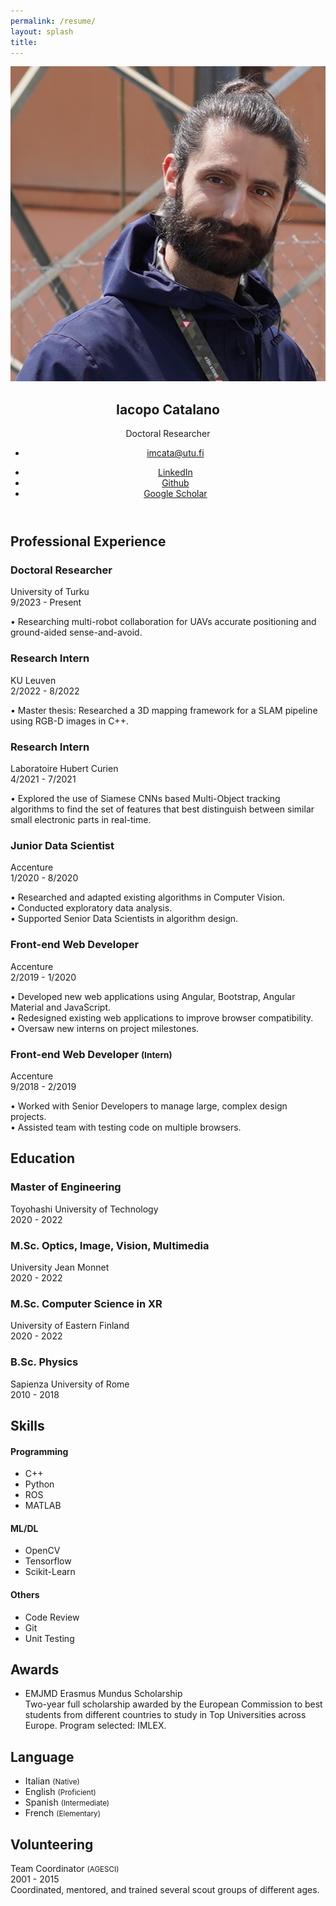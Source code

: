 ```yaml
---
permalink: /resume/
layout: splash
title:
---
```


<title>Resume | Iacopo Catalano</title>

<!-- Meta -->
<meta charset="utf-8">
<meta http-equiv="X-UA-Compatible" content="IE=edge">
<meta name="viewport" content="width=device-width, initial-scale=1.0">
<meta name="description" content="Responsive Resume Template">
<meta name="author" content="Xiaoying Riley at 3rd Wave Media">    
<link rel="shortcut icon" href="favicon.ico"> 

<!-- Academicons -->
<link rel="stylesheet" href="https://cdn.jsdelivr.net/gh/jpswalsh/academicons@1/css/academicons.min.css">

<!-- Theme CSS -->  
<link id="theme-style" rel="stylesheet" href="../assets/css/resume.css">

<article class="resume-wrapper text-center position-relative">
    <div class="resume-wrapper-inner mx-auto text-start bg-white shadow-lg">
        <header class="resume-header pt-4 pt-md-0">
            <div class="row">
                <div class="col-block col-md-auto resume-picture-holder text-center text-md-start">
                    <img class="picture" src="../assets/images/profile.png" alt="">
                </div><!--//col-->
                <div class="col">
                    <div class="row p-4 justify-content-center justify-content-md-between">
                        <div class="primary-info col-auto">
                            <h1 class="name mt-0 mb-1 text-white text-uppercase text-uppercase">Iacopo Catalano</h1>
                            <div class="title mb-3">Doctoral Researcher</div>
                            <ul class="list-unstyled">
                                <li class="mb-2"><a class="text-link" href="mailto:imcata@utu.fi"><i class="far fa-envelope fa-fw me-2" data-fa-transform="grow-3"></i>imcata@utu.fi</a></li>
                            </ul>
                        </div><!--//primary-info-->
                        <div class="secondary-info col-auto mt-2">
                            <ul class="resume-social list-unstyled">
                                <li class="mb-3">
                                    <a class="text-link" href="https://www.linkedin.com/in/iacopocatalano"><span class="fa-container text-center me-2"><i class="fab fa-linkedin-in fa-fw"></i></span>LinkedIn</a>
                                </li>
                                <li class="mb-3">
                                    <a class="text-link" href="https://github.com/iacopomc"><span class="fa-container text-center me-2"><i class="fab fa-github-alt fa-fw"></i></span>Github</a>
                                </li>
                                <li class="mb-3">
                                    <a class="text-link" href="https://scholar.google.com/citations?user=VnPwRvkAAAAJ&hl=en">
                                        <span class="fa-container text-center me-2"><i class="ai ai-google-scholar ai-fw"></i></span>Google Scholar
                                        </a>
                                </li>
                            </ul>
                        </div><!--//secondary-info-->
                    </div><!--//row-->
                </div><!--//col-->
            </div><!--//row-->
        </header>
        <div class="resume-body p-5">
            <!--<section class="resume-section summary-section mb-5">
                <h2 class="resume-section-title text-uppercase font-weight-bold pb-3 mb-3">Career Summary</h2>
                <div class="resume-section-content">
                    <p class="mb-0">Summarise your career here. <a class="text-reset text-link" href="https://themes.3rdwavemedia.com/resources/sketch-template/pillar-sketch-sketch-resume-template-for-developers/" target="_blank">You can make a PDF version of your resume using our free Sketch template here</a>. Aenean commodo ligula eget dolor aenean massa. Cum sociis natoque penatibus et magnis dis parturient montes, nascetur ridiculus mus. Donec quam felis, ultricies nec, pellentesque eu. Lorem ipsum dolor sit amet, consectetuer adipiscing elit. Aenean commodo ligula eget dolor. Aenean massa. Cum sociis natoque penatibus et magnis dis parturient montes, nascetur ridiculus mus. Donec quam felis, ultricies nec, pellentesque eu, pretium quis, sem. Nulla consequat massa quis enim. Donec pede justo, fringilla vel, aliquet nec, vulputate eget. Lorem ipsum dolor sit amet, consectetuer adipiscing elit.</p>
                </div>
            </section><!--//summary-section-->
            <div class="row">
                <div class="col-lg-9">
                    <section class="resume-section experience-section mb-5">
                        <h2 class="resume-section-title text-uppercase font-weight-bold pb-3 mb-3">Professional Experience</h2>
                        <div class="resume-section-content">
                            <div class="resume-timeline position-relative">
                                <article class="resume-timeline-item position-relative pb-5">
                                    <div class="resume-timeline-item-header mb-2">
                                        <div class="d-flex flex-column flex-md-row">
                                            <h3 class="resume-position-title font-weight-bold mb-1">Doctoral Researcher</h3>
                                            <div class="resume-company-name ms-auto">University of Turku</div>
                                        </div><!--//row-->
                                        <div class="resume-position-time">9/2023 - Present</div>
                                    </div><!--//resume-timeline-item-header-->
                                    <div class="resume-timeline-item-desc">
                                        <p>&#x2022; Researching multi-robot collaboration for UAVs accurate positioning and ground-aided sense-and-avoid.</p>
                                        <!-- <ul>
                                            <li>Lorem ipsum dolor sit amet, 80% consectetuer adipiscing elit.</li>
                                            <li>At vero eos et accusamus et iusto odio dignissimos.</li>
                                            <li>Blanditiis praesentium voluptatum deleniti atque corrupti.</li>
                                            <li>Maecenas tempus tellus eget.</li>
                                        </ul>
                                        <h4 class="resume-timeline-item-desc-heading font-weight-bold">Technologies used:</h4>
                                        <ul class="list-inline">
                                            <li class="list-inline-item"><span class="badge bg-secondary badge-pill">Angular</span></li>
                                            <li class="list-inline-item"><span class="badge bg-secondary badge-pill">Python</span></li>
                                            <li class="list-inline-item"><span class="badge bg-secondary badge-pill">jQuery</span></li>
                                            <li class="list-inline-item"><span class="badge bg-secondary badge-pill">Webpack</span></li>
                                            <li class="list-inline-item"><span class="badge bg-secondary badge-pill">HTML/SASS</span></li>
                                            <li class="list-inline-item"><span class="badge bg-secondary badge-pill">PostgresSQL</span></li>
                                        </ul> -->
                                    </div><!--//resume-timeline-item-desc-->
                                </article><!--//resume-timeline-item-->
                                <article class="resume-timeline-item position-relative pb-5">
                                    <div class="resume-timeline-item-header mb-2">
                                        <div class="d-flex flex-column flex-md-row">
                                            <h3 class="resume-position-title font-weight-bold mb-1">Research Intern</h3>
                                            <div class="resume-company-name ms-auto">KU Leuven</div>
                                        </div><!--//row-->
                                        <div class="resume-position-time">2/2022 - 8/2022</div>
                                    </div><!--//resume-timeline-item-header-->
                                    <div class="resume-timeline-item-desc">
                                        <p>&#x2022; Master thesis: Researched a 3D mapping framework for a SLAM pipeline using RGB-D images in C++.
                                        </p>
                                    </div><!--//resume-timeline-item-desc-->
                                </article><!--//resume-timeline-item-->
                                <article class="resume-timeline-item position-relative pb-5">
                                    <div class="resume-timeline-item-header mb-2">
                                        <div class="d-flex flex-column flex-md-row">
                                            <h3 class="resume-position-title font-weight-bold mb-1">Research Intern</h3>
                                            <div class="resume-company-name ms-auto">Laboratoire Hubert Curien</div>
                                        </div><!--//row-->
                                        <div class="resume-position-time">4/2021 - 7/2021</div>
                                    </div><!--//resume-timeline-item-header-->
                                    <div class="resume-timeline-item-desc">
                                        <p>&#x2022; Explored the use of Siamese CNNs based Multi-Object tracking algorithms to find the set of features that best distinguish between similar small electronic parts in real-time.</p>
                                    </div><!--//resume-timeline-item-desc-->
                                </article><!--//resume-timeline-item-->
                                <article class="resume-timeline-item position-relative pb-5">
                                    <div class="resume-timeline-item-header mb-2">
                                        <div class="d-flex flex-column flex-md-row">
                                            <h3 class="resume-position-title font-weight-bold mb-1">Junior Data Scientist</h3>
                                            <div class="resume-company-name ms-auto">Accenture</div>
                                        </div><!--//row-->
                                        <div class="resume-position-time">1/2020 - 8/2020</div>
                                    </div><!--//resume-timeline-item-header-->
                                    <div class="resume-timeline-item-desc">
                                        <p>&#x2022; Researched and adapted existing algorithms in Computer Vision.
                                        <br>
                                        &#x2022; Conducted exploratory data analysis.
                                        <br>
                                        &#x2022; Supported Senior Data Scientists in algorithm design.</p>
                                    </div><!--//resume-timeline-item-desc-->
                                </article><!--//resume-timeline-item-->
                                <article class="resume-timeline-item position-relative pb-5">
                                    <div class="resume-timeline-item-header mb-2">
                                        <div class="d-flex flex-column flex-md-row">
                                            <h3 class="resume-position-title font-weight-bold mb-1">Front-end Web Developer</h3>
                                            <div class="resume-company-name ms-auto">Accenture</div>
                                        </div><!--//row-->
                                        <div class="resume-position-time">2/2019 - 1/2020</div>
                                    </div><!--//resume-timeline-item-header-->
                                    <div class="resume-timeline-item-desc">
                                        <p>&#x2022; Developed new web applications using Angular, Bootstrap, Angular Material and JavaScript.
                                        <br>
                                        &#x2022; Redesigned existing web applications to improve browser compatibility.
                                        <br>
                                        &#x2022; Oversaw new interns on project milestones.</p>
                                    </div><!--//resume-timeline-item-desc-->
                                </article><!--//resume-timeline-item-->
                                <article class="resume-timeline-item position-relative">
                                    <div class="resume-timeline-item-header mb-2">
                                        <div class="d-flex flex-column flex-md-row">
                                            <h3 class="resume-position-title font-weight-bold mb-1">Front-end Web Developer <small class="text-muted">(Intern)</small></h3>
                                            <div class="resume-company-name ms-auto">Accenture</div>
                                        </div><!--//row-->
                                        <div class="resume-position-time">9/2018 - 2/2019</div>
                                    </div><!--//resume-timeline-item-header-->
                                    <div class="resume-timeline-item-desc">
                                        <p>&#x2022; Worked with Senior Developers to manage large, complex design projects.
                                        <br>
                                        &#x2022; Assisted team with testing code on multiple browsers.</p>
                                    </div><!--//resume-timeline-item-desc-->
                                </article><!--//resume-timeline-item-->
                            </div><!--//resume-timeline-->
                        </div>
                    </section><!--//experience-section-->
                    <section class="resume-section experience-section mb-5">
                        <h2 class="resume-section-title text-uppercase font-weight-bold pb-3 mb-3">Education</h2>
                        <div class="resume-section-content">
                            <div class="resume-timeline position-relative">
                                <article class="resume-timeline-item position-relative pb-5"> 
                                    <div class="resume-timeline-item-header mb-2">
                                        <div class="d-flex flex-column flex-md-row">
                                            <h3 class="resume-position-title font-weight-bold mb-1">Master of Engineering</h3>
                                            <div class="resume-company-name ms-auto">Toyohashi University of Technology</div>
                                        </div><!--//row-->
                                        <div class="resume-position-time">2020 - 2022</div>
                                    </div><!--//resume-timeline-item-header-->
                                </article><!--//resume-timeline-item-->
                                <article class="resume-timeline-item position-relative pb-5">
                                    <div class="resume-timeline-item-header mb-2">
                                        <div class="d-flex flex-column flex-md-row">
                                            <h3 class="resume-position-title font-weight-bold mb-1">M.Sc. Optics, Image, Vision, Multimedia</h3>
                                            <div class="resume-company-name ms-auto">University Jean Monnet</div>
                                        </div><!--//row-->
                                        <div class="resume-position-time">2020 - 2022</div>
                                    </div><!--//resume-timeline-item-header-->
                                </article><!--//resume-timeline-item-->
                                <article class="resume-timeline-item position-relative pb-5">
                                    <div class="resume-timeline-item-header mb-2">
                                        <div class="d-flex flex-column flex-md-row">
                                            <h3 class="resume-position-title font-weight-bold mb-1">M.Sc. Computer Science in XR</h3>
                                            <div class="resume-company-name ms-auto">University of Eastern Finland</div>
                                        </div><!--//row-->
                                        <div class="resume-position-time">2020 - 2022</div>
                                    </div><!--//resume-timeline-item-header-->
                                </article><!--//resume-timeline-item-->
                                <article class="resume-timeline-item position-relative pb-5">
                                    <div class="resume-timeline-item-header mb-2">
                                        <div class="d-flex flex-column flex-md-row">
                                            <h3 class="resume-position-title font-weight-bold mb-1">B.Sc. Physics</h3>
                                            <div class="resume-company-name ms-auto">Sapienza University of Rome</div>
                                        </div><!--//row-->
                                        <div class="resume-position-time">2010 - 2018</div>
                                    </div><!--//resume-timeline-item-header-->
                                </article><!--//resume-timeline-item-->
                            </div><!--//resume-timeline-->
                        </div>
                    </section><!--//education-section-->
                </div>
                <div class="col-lg-3">
                    <section class="resume-section skills-section mb-5">
                        <h2 class="resume-section-title text-uppercase font-weight-bold pb-3 mb-3">Skills</h2>
                        <div class="resume-section-content">
                            <div class="resume-skill-item">
                                <h4 class="resume-skills-cat font-weight-bold">Programming</h4>
                                <ul class="list-unstyled mb-4">
                                    <li class="mb-2">
                                        <div class="resume-skill-name">C++</div>
                                        <div class="progress resume-progress">
                                            <div class="progress-bar theme-progress-bar-dark" role="progressbar" style="width: 80%" aria-valuenow="25" aria-valuemin="0" aria-valuemax="100"></div>
                                        </div>
                                    </li>
                                    <li class="mb-2">
                                        <div class="resume-skill-name">Python</div>
                                        <div class="progress resume-progress">
                                            <div class="progress-bar theme-progress-bar-dark" role="progressbar" style="width: 75%" aria-valuenow="25" aria-valuemin="0" aria-valuemax="100"></div>
                                        </div>
                                    </li>
                                    <li class="mb-2">
                                        <div class="resume-skill-name">ROS</div>
                                        <div class="progress resume-progress">
                                            <div class="progress-bar theme-progress-bar-dark" role="progressbar" style="width: 80%" aria-valuenow="25" aria-valuemin="0" aria-valuemax="100"></div>
                                        </div>
                                    </li>
                                    <li class="mb-2">
                                        <div class="resume-skill-name">MATLAB</div>
                                        <div class="progress resume-progress">
                                            <div class="progress-bar theme-progress-bar-dark" role="progressbar" style="width: 52%" aria-valuenow="25" aria-valuemin="0" aria-valuemax="100"></div>
                                        </div>
                                    </li>
                                </ul>
                            </div><!--//resume-skill-item-->
                            <div class="resume-skill-item">
                                <h4 class="resume-skills-cat font-weight-bold">ML/DL</h4>
                                <ul class="list-unstyled">
                                    <li class="mb-2">
                                        <div class="resume-skill-name">OpenCV</div>
                                        <div class="progress resume-progress">
                                            <div class="progress-bar theme-progress-bar-dark" role="progressbar" style="width: 60%" aria-valuenow="25" aria-valuemin="0" aria-valuemax="100"></div>
                                        </div>
                                    </li>
                                    <li class="mb-2">
                                        <div class="resume-skill-name">Tensorflow</div>
                                        <div class="progress resume-progress">
                                            <div class="progress-bar theme-progress-bar-dark" role="progressbar" style="width: 40%" aria-valuenow="25" aria-valuemin="0" aria-valuemax="100"></div>
                                        </div>
                                    </li>
                                    <li class="mb-2">
                                        <div class="resume-skill-name">Scikit-Learn</div>
                                        <div class="progress resume-progress">
                                            <div class="progress-bar theme-progress-bar-dark" role="progressbar" style="width: 30%" aria-valuenow="25" aria-valuemin="0" aria-valuemax="100"></div>
                                        </div>
                                    </li>
                                </ul>
                            </div><!--//resume-skill-item-->
                            <div class="resume-skill-item">
                                <h4 class="resume-skills-cat font-weight-bold">Others</h4>
                                <ul class="list-inline">
                                    <li class="list-inline-item"><span class="badge badge-light">Code Review</span></li>
                                    <li class="list-inline-item"><span class="badge badge-light">Git</span></li>
                                    <li class="list-inline-item"><span class="badge badge-light">Unit Testing</span></li>
                                </ul>
                            </div><!--//resume-skill-item-->
                        </div><!--resume-section-content-->
                    </section><!--//skills-section-->
                    <section class="resume-section reference-section mb-5">
                        <h2 class="resume-section-title text-uppercase font-weight-bold pb-3 mb-3">Awards</h2>
                        <div class="resume-section-content">
                            <ul class="list-unstyled resume-awards-list">
                                <li class="mb-2 ps-4 position-relative">
                                    <i class="resume-award-icon fas fa-trophy position-absolute" data-fa-transform="shrink-2"></i>
                                    <div class="resume-award-name">EMJMD Erasmus Mundus Scholarship</div>
                                    <div class="resume-award-desc">Two-year full scholarship awarded by the European Commission to best students from different countries to study in Top Universities across Europe. Program selected: IMLEX.</div>
                                </li>
                            </ul>
                        </div>
                    </section><!--//interests-section-->
                    <section class="resume-section language-section mb-5">
                        <h2 class="resume-section-title text-uppercase font-weight-bold pb-3 mb-3">Language</h2>
                        <div class="resume-section-content">
                            <ul class="list-unstyled resume-lang-list">
                                <li class="mb-2"><span class="resume-lang-name font-weight-bold">Italian</span> <small class="text-muted font-weight-normal">(Native)</small></li>
                                <li class="mb-2 align-middle"><span class="resume-lang-name font-weight-bold">English</span> <small class="text-muted font-weight-normal">(Proficient)</small></li>
                                <li><span class="resume-lang-name font-weight-bold">Spanish</span> <small class="text-muted font-weight-normal">(Intermediate)</small></li>
                                <li><span class="resume-lang-name font-weight-bold">French</span> <small class="text-muted font-weight-normal">(Elementary)</small></li>
                            </ul>
                        </div>
                    </section><!--//language-section-->
                    <section class="resume-section language-section mb-5">
                        <h2 class="resume-section-title text-uppercase font-weight-bold pb-3 mb-3">Volunteering</h2>
                        <div class="resume-section-content">
                            <span class="resume-lang-name font-weight-bold">Team Coordinator</span> <small class="text-muted font-weight-normal">(AGESCI)</small>
                            <div class="resume-position-time">2001 - 2015</div>
                            <div class="resume-award-desc">Coordinated, mentored, and trained several scout groups of different ages.</div>
                        </div>
                    </section><!--//volunteer-section--> 
                </div>
            </div><!--//row-->
        </div><!--//resume-body--> 
    </div>
</article>

